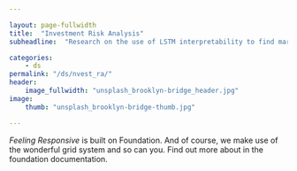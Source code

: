 ```yaml
---

layout: page-fullwidth
title:  "Investment Risk Analysis"
subheadline:  "Research on the use of LSTM interpretability to find market risk factors for securities"

categories:
    - ds
permalink: "/ds/nvest_ra/"
header:
    image_fullwidth: "unsplash_brooklyn-bridge_header.jpg"
image:
    thumb: "unsplash_brooklyn-bridge-thumb.jpg"

---
```


*Feeling Responsive* is built on Foundation. And of course, we make use of the wonderful grid system and so can you. Find out more about in the foundation documentation.

<!--more-->
<!--
<div class="row">
    <div class="medium-4 columns t30">
    <img src="{{ site.urlimg }}gallery-example-4.jpg" alt="">
    </div><!-- /.medium-4.columns -->
<!--
    <div class="medium-4 columns t30">
      <img src="{{ site.urlimg }}gallery-example-5.jpg" alt="">
    </div><!-- /.medium-4.columns -->
<!--
    <div class="medium-4 columns t30">
      <img src="{{ site.urlimg }}gallery-example-6.jpg" alt="">
    </div><!-- /.medium-4.columns -->
<!--
</div><!-- /.row -->

<!--
<div class="row">
    <div class="medium-8 columns t30">
    <img src="{{ site.urlimg }}gallery-example-7.jpg" alt="">
    </div><!-- /.medium-8.columns -->
<!--
    <div class="medium-4 columns t30">
      <img src="{{ site.urlimg }}gallery-example-3.jpg" alt="">
      <img class="t30" src="{{ site.urlimg }}gallery-example-8.jpg" alt="">
    </div><!-- /.medium-4.columns -->
<!--
</div><!-- /.row -->
